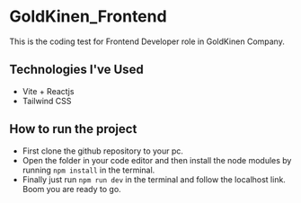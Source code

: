 # GoldKinen_Frontend
This is the coding test for Frontend Developer role in GoldKinen Company.

## Technologies I've Used
- Vite + Reactjs
- Tailwind CSS

## How to run the project
- First clone the github repository to your pc.
- Open the folder in your code editor and then install the node modules by running ``` npm install ``` in the terminal.
- Finally just run ``` npm run dev ``` in the terminal and follow the localhost link. Boom you are ready to go.
